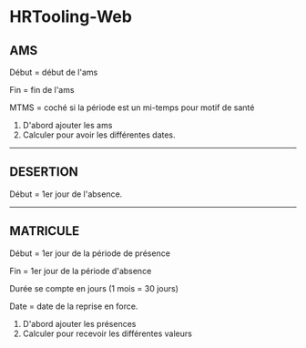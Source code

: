 # HRTooling-Web

## AMS

Début = début de l'ams

Fin = fin de l'ams

MTMS = coché si la période est un mi-temps pour motif de santé

1. D'abord ajouter les ams
2. Calculer pour avoir les différentes dates.

---
## DESERTION

Début = 1er jour de l'absence.

---
## MATRICULE

Début = 1er jour de la période de présence

Fin = 1er jour de la période d'absence

Durée se compte en jours (1 mois = 30 jours)

Date = date de la reprise en force.

1. D'abord ajouter les présences
2. Calculer pour recevoir les différentes valeurs
